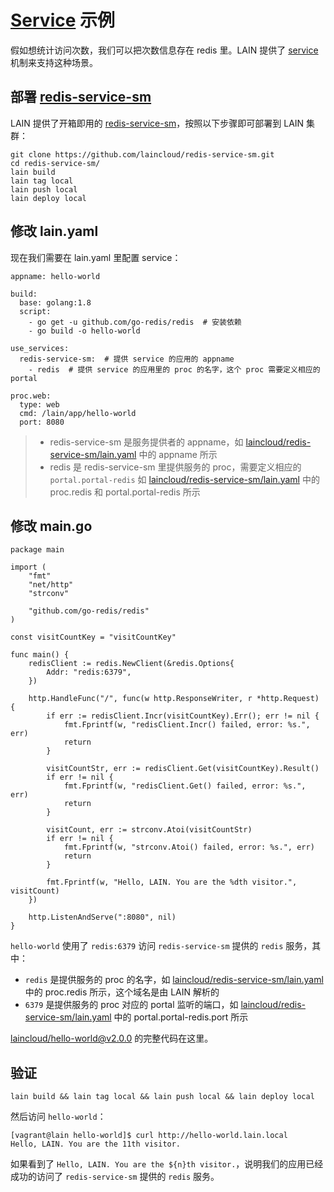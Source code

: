 # [Service](../usermanual/service.html) 示例

假如想统计访问次数，我们可以把次数信息存在 redis 里。LAIN 提供了 [service](../usermanual/service.html)
机制来支持这种场景。

## 部署 [redis-service-sm](../outofbox/redis-service-sm.html)

LAIN 提供了开箱即用的 [redis-service-sm](../outofbox/redis-service-sm.html)，按照以下步骤即可部署到 LAIN
集群：

```
git clone https://github.com/laincloud/redis-service-sm.git
cd redis-service-sm/
lain build
lain tag local
lain push local
lain deploy local
```

## 修改 lain.yaml

现在我们需要在 lain.yaml 里配置 service：

```
appname: hello-world

build:
  base: golang:1.8
  script:
    - go get -u github.com/go-redis/redis  # 安装依赖
    - go build -o hello-world
    
use_services:
  redis-service-sm:  # 提供 service 的应用的 appname
    - redis  # 提供 service 的应用里的 proc 的名字，这个 proc 需要定义相应的 portal

proc.web:
  type: web
  cmd: /lain/app/hello-world
  port: 8080
```

> - redis-service-sm 是服务提供者的 appname，如
>   [laincloud/redis-service-sm/lain.yaml](https://github.com/laincloud/redis-service-sm/blob/master/lain.yaml)
>   中的 appname 所示
> - redis 是 redis-service-sm 里提供服务的 proc，需要定义相应的 `portal.portal-redis`
>   如 [laincloud/redis-service-sm/lain.yaml](https://github.com/laincloud/redis-service-sm/blob/master/lain.yaml)
>   中的 proc.redis 和 portal.portal-redis 所示

## 修改 main.go

```
package main

import (
	"fmt"
	"net/http"
	"strconv"

	"github.com/go-redis/redis"
)

const visitCountKey = "visitCountKey"

func main() {
	redisClient := redis.NewClient(&redis.Options{
		Addr: "redis:6379",
	})

	http.HandleFunc("/", func(w http.ResponseWriter, r *http.Request) {
		if err := redisClient.Incr(visitCountKey).Err(); err != nil {
			fmt.Fprintf(w, "redisClient.Incr() failed, error: %s.", err)
			return
		}

		visitCountStr, err := redisClient.Get(visitCountKey).Result()
		if err != nil {
			fmt.Fprintf(w, "redisClient.Get() failed, error: %s.", err)
			return
		}

		visitCount, err := strconv.Atoi(visitCountStr)
		if err != nil {
			fmt.Fprintf(w, "strconv.Atoi() failed, error: %s.", err)
			return
		}

		fmt.Fprintf(w, "Hello, LAIN. You are the %dth visitor.", visitCount)
	})

	http.ListenAndServe(":8080", nil)
}
```

`hello-world` 使用了 `redis:6379` 访问 `redis-service-sm` 提供的 `redis` 服务，其中：
- `redis` 是提供服务的 proc 的名字，如
  [laincloud/redis-service-sm/lain.yaml](https://github.com/laincloud/redis-service-sm/blob/master/lain.yaml)
  中的 proc.redis 所示，这个域名是由 LAIN 解析的
- `6379` 是提供服务的 proc 对应的 portal 监听的端口，如
  [laincloud/redis-service-sm/lain.yaml](https://github.com/laincloud/redis-service-sm/blob/master/lain.yaml)
  中的 portal.portal-redis.port 所示

[laincloud/hello-world@v2.0.0](https://github.com/laincloud/hello-world/tree/v2.0.0) 的完整代码在这里。

## 验证

`lain build && lain tag local && lain push local && lain deploy local`

然后访问 `hello-world`：

```
[vagrant@lain hello-world]$ curl http://hello-world.lain.local
Hello, LAIN. You are the 11th visitor.
```

如果看到了 `Hello, LAIN. You are the ${n}th visitor.`，说明我们的应用已经成功的访问了
`redis-service-sm` 提供的 `redis` 服务。
